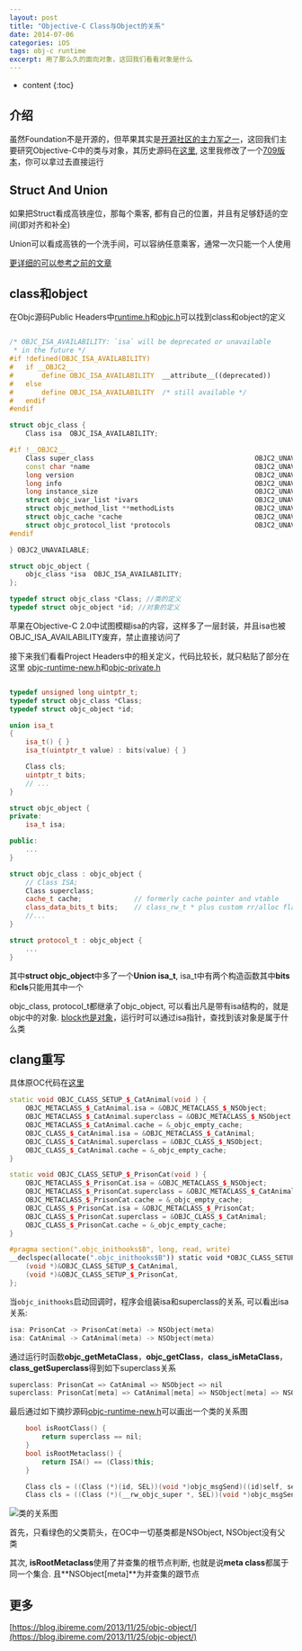 ```yaml
---
layout: post
title: "Objective-C Class与Object的关系"
date: 2014-07-06
categories: iOS
tags: obj-c runtime
excerpt: 用了那么久的面向对象，这回我们看看对象是什么
---
```


* content
{:toc}

## 介绍

虽然Foundation不是开源的，但苹果其实是[开源社区的主力军之一](https://opensource.apple.com/)，这回我们主要研究Objective-C中的类与对象，其历史源码在[这里](https://opensource.apple.com/tarballs/objc4/), 这里我修改了一个[709版本](https://github.com/geemaple/objc4-709)，你可以拿过去直接运行

## Struct And Union

如果把Struct看成高铁座位，那每个乘客, 都有自己的位置，并且有足够舒适的空间(即对齐和补全)

Union可以看成高铁的一个洗手间，可以容纳任意乘客，通常一次只能一个人使用

[更详细的可以参考之前的文章](https://geemaple.github.io/C-Data-Sizes-Reference/)

## class和object

在Objc源码Public Headers中[runtime.h](https://github.com/geemaple/objc4-709/blob/master/runtime/runtime.h#L55-L70)和[objc.h](https://github.com/geemaple/objc4-709/blob/master/runtime/objc.h#L36-L47)可以找到class和object的定义

```c++

/* OBJC_ISA_AVAILABILITY: `isa` will be deprecated or unavailable
 * in the future */
#if !defined(OBJC_ISA_AVAILABILITY)
#   if __OBJC2__
#       define OBJC_ISA_AVAILABILITY  __attribute__((deprecated))
#   else
#       define OBJC_ISA_AVAILABILITY  /* still available */
#   endif
#endif

struct objc_class {
    Class isa  OBJC_ISA_AVAILABILITY;

#if !__OBJC2__
    Class super_class                                        OBJC2_UNAVAILABLE;
    const char *name                                         OBJC2_UNAVAILABLE;
    long version                                             OBJC2_UNAVAILABLE;
    long info                                                OBJC2_UNAVAILABLE;
    long instance_size                                       OBJC2_UNAVAILABLE;
    struct objc_ivar_list *ivars                             OBJC2_UNAVAILABLE;
    struct objc_method_list **methodLists                    OBJC2_UNAVAILABLE;
    struct objc_cache *cache                                 OBJC2_UNAVAILABLE;
    struct objc_protocol_list *protocols                     OBJC2_UNAVAILABLE;
#endif

} OBJC2_UNAVAILABLE;

struct objc_object {
    objc_class *isa  OBJC_ISA_AVAILABILITY;
};

typedef struct objc_class *Class; //类的定义
typedef struct objc_object *id; //对象的定义
```

苹果在Objective-C 2.0中试图模糊isa的内容，这样多了一层封装，并且isa也被OBJC_ISA_AVAILABILITY废弃，禁止直接访问了

接下来我们看看Project Headers中的相关定义，代码比较长，就只粘贴了部分在这里
[objc-runtime-new.h](https://github.com/geemaple/objc4-709/blob/master/runtime/objc-runtime-new.h#L1064-L1305)和[objc-private.h](https://github.com/geemaple/objc4-709/blob/master/runtime/objc-private.h#L168-L275)

```c++

typedef unsigned long uintptr_t;
typedef struct objc_class *Class;
typedef struct objc_object *id;

union isa_t
{
    isa_t() { }
    isa_t(uintptr_t value) : bits(value) { }

    Class cls;
    uintptr_t bits;
    // ...
}

struct objc_object {
private:
    isa_t isa;

public:
    ...
}

struct objc_class : objc_object {
    // Class ISA;
    Class superclass;
    cache_t cache;             // formerly cache pointer and vtable
    class_data_bits_t bits;    // class_rw_t * plus custom rr/alloc flags
    //...
}

struct protocol_t : objc_object {
    ...
}
```

其中**struct objc_object**中多了一个**Union isa_t**, isa_t中有两个构造函数其中**bits**和**cls**只能用其中一个

objc_class, protocol_t都继承了objc_object, 可以看出凡是带有isa结构的，就是objc中的对象. [block也是对象](https://geemaple.github.io/iOS/objective-c-block-learning)，运行时可以通过isa指针，查找到该对象是属于什么类

## clang重写

具体原OC代码在[这里](https://github.com/geemaple/geemaple.github.io/blob/master/__dev__/iOS/ClassObject/ClassObject/main.m)

```c++
static void OBJC_CLASS_SETUP_$_CatAnimal(void ) {
	OBJC_METACLASS_$_CatAnimal.isa = &OBJC_METACLASS_$_NSObject;
	OBJC_METACLASS_$_CatAnimal.superclass = &OBJC_METACLASS_$_NSObject;
	OBJC_METACLASS_$_CatAnimal.cache = &_objc_empty_cache;
	OBJC_CLASS_$_CatAnimal.isa = &OBJC_METACLASS_$_CatAnimal;
	OBJC_CLASS_$_CatAnimal.superclass = &OBJC_CLASS_$_NSObject;
	OBJC_CLASS_$_CatAnimal.cache = &_objc_empty_cache;
}

static void OBJC_CLASS_SETUP_$_PrisonCat(void ) {
	OBJC_METACLASS_$_PrisonCat.isa = &OBJC_METACLASS_$_NSObject;
	OBJC_METACLASS_$_PrisonCat.superclass = &OBJC_METACLASS_$_CatAnimal;
	OBJC_METACLASS_$_PrisonCat.cache = &_objc_empty_cache;
	OBJC_CLASS_$_PrisonCat.isa = &OBJC_METACLASS_$_PrisonCat;
	OBJC_CLASS_$_PrisonCat.superclass = &OBJC_CLASS_$_CatAnimal;
	OBJC_CLASS_$_PrisonCat.cache = &_objc_empty_cache;
}

#pragma section(".objc_inithooks$B", long, read, write)
__declspec(allocate(".objc_inithooks$B")) static void *OBJC_CLASS_SETUP[] = {
	(void *)&OBJC_CLASS_SETUP_$_CatAnimal,
	(void *)&OBJC_CLASS_SETUP_$_PrisonCat,
};

```

当`objc_inithooks`启动回调时，程序会组装isa和superclass的关系, 可以看出isa关系:

```c++
isa: PrisonCat -> PrisonCat(meta) -> NSObject(meta)
isa: CatAnimal -> CatAnimal(meta) -> NSObject(meta)
```

通过运行时函数**objc_getMetaClass**，**objc_getClass**，**class_isMetaClass**，**class_getSuperclass**得到如下superclass关系

```C++
superclass: PrisonCat => CatAnimal => NSObject => nil 
superclass: PrisonCat[meta] => CatAnimal[meta] => NSObject[meta] => NSObject => nil 
```

最后通过如下摘抄源码[objc-runtime-new.h](https://github.com/geemaple/objc4-709/blob/master/runtime/objc-runtime-new.h#L1235-L1240)可以画出一个类的关系图

```c++
    bool isRootClass() {
        return superclass == nil;
    }
    bool isRootMetaclass() {
        return ISA() == (Class)this;
    }

    Class cls = ((Class (*)(id, SEL))(void *)objc_msgSend)((id)self, sel_registerName("class"));
    Class cls = ((Class (*)(__rw_objc_super *, SEL))(void *)objc_msgSendSuper)((__rw_objc_super){(id)self, (id)class_getSuperclass(objc_getClass("PrisonCat"))}, sel_registerName("class"));
```

![类的关系图]({{site.static}}/images/Objc_object_class_meta_relations.jpg)

首先，只看绿色的父类箭头，在OC中一切基类都是NSObject, NSObject没有父类

其次, **isRootMetaclass**使用了并查集的根节点判断, 也就是说**meta class**都属于同一个集合. 且**NSObject[meta]**为并查集的跟节点


## 更多
[https://blog.ibireme.com/2013/11/25/objc-object/](https://blog.ibireme.com/2013/11/25/objc-object/)
